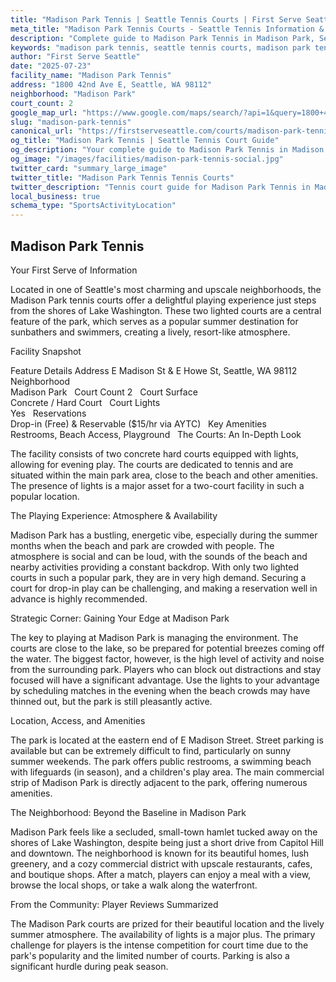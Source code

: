 ```yaml
---
title: "Madison Park Tennis | Seattle Tennis Courts | First Serve Seattle"
meta_title: "Madison Park Tennis Courts - Seattle Tennis Information & Reviews"
description: "Complete guide to Madison Park Tennis in Madison Park, Seattle. Court details, amenities, local tips, and reviews for tennis players in Seattle, WA."
keywords: "madison park tennis, seattle tennis courts, madison park tennis, tennis courts near me, seattle tennis, 98112 tennis courts, public tennis courts seattle, outdoor tennis courts"
author: "First Serve Seattle"
date: "2025-07-23"
facility_name: "Madison Park Tennis"
address: "1800 42nd Ave E, Seattle, WA 98112"
neighborhood: "Madison Park"
court_count: 2
google_map_url: "https://www.google.com/maps/search/?api=1&query=1800+42nd+Ave+E%2C+Seattle%2C+WA+98112"
slug: "madison-park-tennis"
canonical_url: "https://firstserveseattle.com/courts/madison-park-tennis"
og_title: "Madison Park Tennis | Seattle Tennis Court Guide"
og_description: "Your complete guide to Madison Park Tennis in Madison Park. Court conditions, amenities, and local tennis insights."
og_image: "/images/facilities/madison-park-tennis-social.jpg"
twitter_card: "summary_large_image"
twitter_title: "Madison Park Tennis Tennis Courts"
twitter_description: "Tennis court guide for Madison Park Tennis in Madison Park, Seattle"
local_business: true
schema_type: "SportsActivityLocation"
---
```


## Madison Park Tennis

Your First Serve of Information

Located in one of Seattle's most charming and upscale neighborhoods, the Madison Park tennis courts offer a delightful playing experience just steps from the shores of Lake Washington. These two lighted courts are a central feature of the park, which serves as a popular summer destination for sunbathers and swimmers, creating a lively, resort-like atmosphere.   

Facility Snapshot

Feature	Details
Address	
E Madison St & E Howe St, Seattle, WA 98112    
Neighborhood	
Madison Park    
Court Count	
2    
Court Surface	
Concrete / Hard Court    
Court Lights	
Yes    
Reservations	
Drop-in (Free) & Reservable ($15/hr via AYTC)    
Key Amenities	
Restrooms, Beach Access, Playground    
The Courts: An In-Depth Look

The facility consists of two concrete hard courts equipped with lights, allowing for evening play. The courts are dedicated to tennis and are situated within the main park area, close to the beach and other amenities. The presence of lights is a major asset for a two-court facility in such a popular location.   

The Playing Experience: Atmosphere & Availability

Madison Park has a bustling, energetic vibe, especially during the summer months when the beach and park are crowded with people. The atmosphere is social and can be loud, with the sounds of the beach and nearby activities providing a constant backdrop. With only two lighted courts in such a popular park, they are in very high demand. Securing a court for drop-in play can be challenging, and making a reservation well in advance is highly recommended.   

Strategic Corner: Gaining Your Edge at Madison Park

The key to playing at Madison Park is managing the environment. The courts are close to the lake, so be prepared for potential breezes coming off the water. The biggest factor, however, is the high level of activity and noise from the surrounding park. Players who can block out distractions and stay focused will have a significant advantage. Use the lights to your advantage by scheduling matches in the evening when the beach crowds may have thinned out, but the park is still pleasantly active.

Location, Access, and Amenities

The park is located at the eastern end of E Madison Street. Street parking is available but can be extremely difficult to find, particularly on sunny summer weekends. The park offers public restrooms, a swimming beach with lifeguards (in season), and a children's play area. The main commercial strip of Madison Park is directly adjacent to the park, offering numerous amenities.   

The Neighborhood: Beyond the Baseline in Madison Park

Madison Park feels like a secluded, small-town hamlet tucked away on the shores of Lake Washington, despite being just a short drive from Capitol Hill and downtown. The neighborhood is known for its beautiful homes, lush greenery, and a cozy commercial district with upscale restaurants, cafes, and boutique shops. After a match, players can enjoy a meal with a view, browse the local shops, or take a walk along the waterfront.   

From the Community: Player Reviews Summarized

The Madison Park courts are prized for their beautiful location and the lively summer atmosphere. The availability of lights is a major plus. The primary challenge for players is the intense competition for court time due to the park's popularity and the limited number of courts. Parking is also a significant hurdle during peak season.
